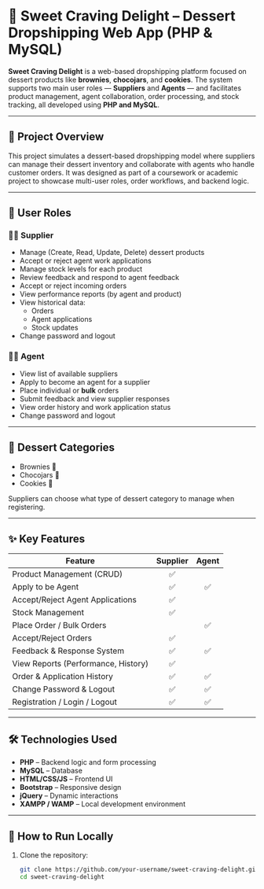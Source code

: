 # 🍪 Sweet Craving Delight – Dessert Dropshipping Web App (PHP & MySQL)

**Sweet Craving Delight** is a web-based dropshipping platform focused on dessert products like **brownies**, **chocojars**, and **cookies**. The system supports two main user roles — **Suppliers** and **Agents** — and facilitates product management, agent collaboration, order processing, and stock tracking, all developed using **PHP and MySQL**.

---

## 🎯 Project Overview

This project simulates a dessert-based dropshipping model where suppliers can manage their dessert inventory and collaborate with agents who handle customer orders. It was designed as part of a coursework or academic project to showcase multi-user roles, order workflows, and backend logic.

---

## 👥 User Roles

### 🧑‍🍳 Supplier
- Manage (Create, Read, Update, Delete) dessert products
- Accept or reject agent work applications
- Manage stock levels for each product
- Review feedback and respond to agent feedback
- Accept or reject incoming orders
- View performance reports (by agent and product)
- View historical data:
  - Orders
  - Agent applications
  - Stock updates
- Change password and logout

### 🧑‍💼 Agent
- View list of available suppliers
- Apply to become an agent for a supplier
- Place individual or **bulk** orders
- Submit feedback and view supplier responses
- View order history and work application status
- Change password and logout

---

## 🧁 Dessert Categories
- Brownies 🍫  
- Chocojars 🍯  
- Cookies 🍪

Suppliers can choose what type of dessert category to manage when registering.

---

## ✨ Key Features

| Feature                              | Supplier | Agent |
|--------------------------------------|:--------:|:-----:|
| Product Management (CRUD)            | ✅       |       |
| Apply to be Agent                    | ✅       | ✅    |
| Accept/Reject Agent Applications     | ✅       |       |
| Stock Management                     | ✅       |       |
| Place Order / Bulk Orders            |          | ✅    |
| Accept/Reject Orders                 | ✅       |       |
| Feedback & Response System           | ✅       | ✅    |
| View Reports (Performance, History)  | ✅       |       |
| Order & Application History          | ✅       | ✅    |
| Change Password & Logout             | ✅       | ✅    |
| Registration / Login / Logout        | ✅       | ✅    |

---

## 🛠️ Technologies Used

- **PHP** – Backend logic and form processing
- **MySQL** – Database
- **HTML/CSS/JS** – Frontend UI
- **Bootstrap** – Responsive design
- **jQuery** – Dynamic interactions 
- **XAMPP / WAMP** – Local development environment

---

## 🚀 How to Run Locally

1. Clone the repository:
   ```bash
   git clone https://github.com/your-username/sweet-craving-delight.git
   cd sweet-craving-delight
